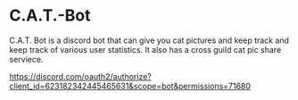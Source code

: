 # C.A.T.-Bot
C.A.T. Bot is a discord bot that can give you cat pictures and keep track and keep track of various user statistics. It also has a cross guild cat pic share serviece.

https://discord.com/oauth2/authorize?client_id=623182342445465631&scope=bot&permissions=71680
